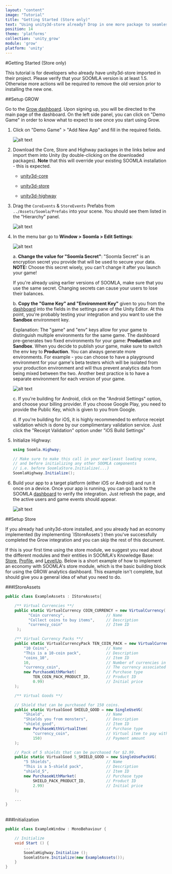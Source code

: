 ```yaml
---
layout: "content"
image: "Tutorial"
title: "Getting Started (Store only)"
text: "Using unity3d-store already? Drop in one more package to seamlessly connect your game to GROW open analytics."
position: 14
theme: 'platforms'
collection: 'unity_grow'
module: 'grow'
platform: 'unity'
---
```


#Getting Started (Store only)

<div class="info-box">This tutorial is for developers who already have unity3d-store imported in their project. Please verify that your SOOMLA version is at least 1.5. Otherwise more actions will be required to remove the old version prior to installing the new one.</div>

##Setup GROW

Go to the [Grow dashboard](http://dashboard.soom.la). Upon signing up, you will be directed to the main page of the dashboard. On the left side panel, you can click on "Demo Game" in order to know what to expect to see once you start using Grow.

1. Click on "Demo Game" > "Add New App" and fill in the required fields.

	![alt text](/img/tutorial_img/unity_grow/addNewApp.png "Add new app")

2. Download the Core, Store and Highway packages in the links below and import them into Unity (by double-clicking on the downloaded packages). **Note** that this will override your existing SOOMLA installation - this is expected.

	- [unity3d-core](http://library.soom.la/fetch/unity3d-core/latest)

	- [unity3d-store](http://library.soom.la/fetch/unity3d-store/latest)

	- [unity3d-highway](http://library.soom.la/fetch/unity3d-highway/latest)

3. Drag the `CoreEvents` & `StoreEvents` Prefabs from `../Assets/Soomla/Prefabs` into your scene. You should see them listed in the "Hierarchy" panel.

	![alt text](/img/tutorial_img/unity_grow/prefabsStoreOnly.png "Prefabs")

4. In the menu bar go to **Window > Soomla > Edit Settings**:

	![alt text](/img/tutorial_img/unity_grow/soomlaSettings.png "SOOMLA Settings")

	a. **Change the value for "Soomla Secret"**: "Soomla Secret" is an encryption secret you provide that will be used to secure your data. **NOTE:** Choose this secret wisely, you can't change it after you launch your game!

	<div class="info-box">If you're already using earlier versions of SOOMLA, make sure that you use the same secret. Changing secrets can cause your users to lose their balances.</div>

	b. **Copy the "Game Key" and "Environment Key"** given to you from the [dashboard](http://dashboard.soom.la) into the fields in the settings pane of the Unity Editor. At this point, you're probably testing your integration and you want to use the **Sandbox** environment key.

	Explanation: The "game" and "env" keys allow for your game to distinguish multiple environments for the same game. The dashboard pre-generates two fixed environments for your game: **Production** and **Sandbox**. When you decide to publish your game, make sure to switch the env key to **Production**.  You can always generate more environments.  For example - you can choose to have a playground environment for your game's beta testers which will be isolated from your production environment and will thus prevent analytics data from being mixed between the two.  Another best practice is to have a separate environment for each version of your game.

	![alt text](/img/tutorial_img/unity_grow/dashboardKeys.png "Game key and Env key")

	c. If you're building for Android, click on the "Android Settings" option, and choose your billing provider. If you choose Google Play, you need to provide the Public Key, which is given to you from Google.

	d. If you're building for iOS, it is highly recommended to enforce receipt validation which is done by our complimentary validation service. Just click the "Receipt Validation" option under "iOS Build Settings"

5. Initialize Highway:

	``` cs
	using Soomla.Highway;

	// Make sure to make this call in your earlieast loading scene,
	// and before initializing any other SOOMLA components
	// i.e. before SoomlaStore.Initialize(...)
	SoomlaHighway.Initialize();
	```

6. Build your app to a target platform (either iOS or Android) and run it once on a device.  Once your app is running, you can go back to the SOOMLA [dashboard](http://dashboard.soom.la) to verify the integration. Just refresh the page, and the active users and game events should appear.

	![alt text](/img/tutorial_img/unity_grow/verifyIntegration.png "Verify Integration")

##Setup Store

<div class="info-box">If you already had unity3d-store installed, and you already had an economy implemented (by implementing `IStoreAssets`) then you've successfully completed the Grow integration and you can skip the rest of this document.</div>

If this is your first time using the store module, we suggest you read about the different modules and their entities in SOOMLA's Knowledge Base: [Store](/docs/platforms/unity/EconomyModel), [Profile](/docs/platforms/unity/Levelup_Model), and [LevelUp](/docs/platforms/unity/Profile_MainClasses).
Below is a short example of how to implement an economy with SOOMLA's store module, which is the basic building block for using the GROW analytics dashboard.  This example isn't complete, but should give you a general idea of what you need to do.

###IStoreAssets

``` cs
public class ExampleAssets : IStoreAssets{

	/** Virtual Currencies **/
	public static VirtualCurrency COIN_CURRENCY = new VirtualCurrency(
	      "Coin currency",                  // Name
	      "Collect coins to buy items",     // Description
	      "currency_coin"                   // Item ID
	 );

    /** Virtual Currency Packs **/
    public static VirtualCurrencyPack TEN_COIN_PACK = new VirtualCurrencyPack(
        "10 Coins",                         // Name
	    "This is a 10-coin pack",           // Description
	    "coins_10",                         // Item ID
        10,                                 // Number of currencies in the pack
        "currency_coin",                    // The currency associated with this pack
        new PurchaseWithMarket(             // Purchase type
            TEN_COIN_PACK_PRODUCT_ID,       // Product ID
            0.99)                           // Initial price
    );

    /** Virtual Goods **/

    // Shield that can be purchased for 150 coins.
    public static VirtualGood SHIELD_GOOD = new SingleUseVG(
        "Shield",                           // Name
	    "Shields you from monsters",        // Description
	    "shield_good",                      // Item ID
        new PurchaseWithVirtualItem(        // Purchase type
            "currency_coin",                // Virtual item to pay with
            150)                            // Payment amount
    );

    // Pack of 5 shields that can be purchased for $2.99.
    public static VirtualGood 5_SHIELD_GOOD = new SingleUsePackVG(
        "5 Shields",                        // Name
	    "This is a 5-shield pack",          // Description
	    "shield_5",                         // Item ID
        new PurchaseWithMarket(             // Purchase type
            SHIELD_PACK_PRODUCT_ID,         // Product ID
            2.99)                           // Initial price
    );

    ...
}
```

<br>
###Initialization

``` cs
public class ExampleWindow : MonoBehaviour {

	// Initialize
	void Start () {
		...
		SoomlaHighway.Initialize ();
		SoomlaStore.Initialize(new ExampleAssets());
	}
}
```
